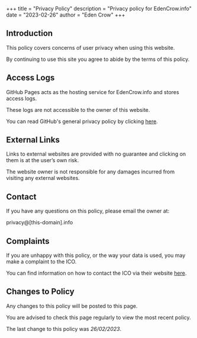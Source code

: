 +++
title = "Privacy Policy"
description = "Privacy policy for EdenCrow.info"
date = "2023-02-26"
author = "Eden Crow"
+++

## Introduction
This policy covers concerns of user privacy when using this website.

By continuing to use this site you agree to abide by the terms of this policy.

## Access Logs
GitHub Pages acts as the hosting service for EdenCrow.info and stores access logs.

These logs are not accessible to the owner of this website.

You can read GitHub's general privacy policy by clicking [here](https://docs.github.com/en/github/site-policy/github-privacy-statement).

## External Links
Links to external websites are provided with no guarantee and clicking on them is at the user’s own risk.

The website owner is not responsible for any damages incurred from visiting any external websites.


## Contact
If you have any questions on this policy, please email the owner at:

privacy@[this-domain].info

## Complaints
If you are unhappy with this policy, or the way your data is used, you may make a complaint to the ICO.

You can find information on how to contact the ICO via their website [here](https://ico.org.uk/).

## Changes to Policy
Any changes to this policy will be posted to this page.

You are advised to check this page regularly to view the most recent policy.

The last change to this policy was *26/02/2023*.